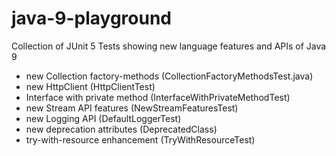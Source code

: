 # java-9-playground

Collection of JUnit 5 Tests showing new language features and APIs of Java 9

- new Collection factory-methods (CollectionFactoryMethodsTest.java)
- new HttpClient (HttpClientTest)
- Interface with private method (InterfaceWithPrivateMethodTest)
- new Stream API features (NewStreamFeaturesTest)
- new Logging API (DefaultLoggerTest)
- new deprecation attributes (DeprecatedClass)
- try-with-resource enhancement (TryWithResourceTest)